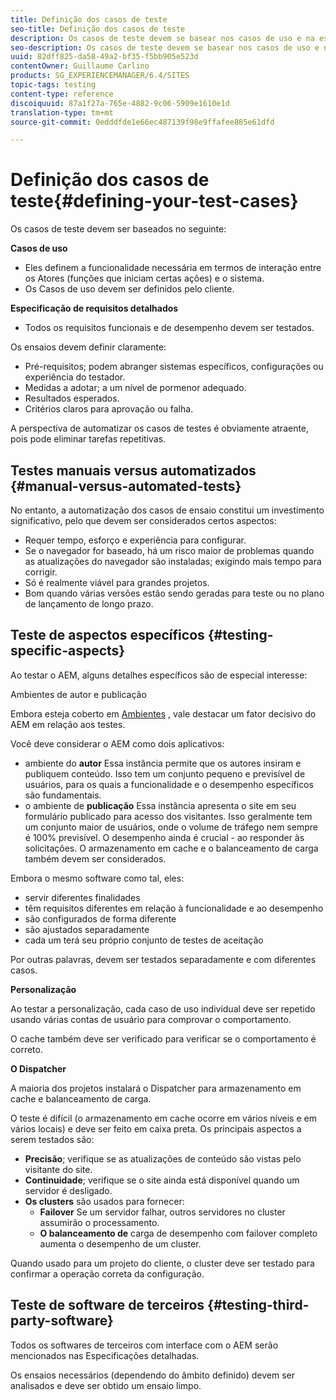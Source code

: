 ```yaml
---
title: Definição dos casos de teste
seo-title: Definição dos casos de teste
description: Os casos de teste devem se basear nos casos de uso e na especificação detalhada dos requisitos
seo-description: Os casos de teste devem se basear nos casos de uso e na especificação detalhada dos requisitos
uuid: 82dff825-da58-49a2-bf35-f5bb905e523d
contentOwner: Guillaume Carlino
products: SG_EXPERIENCEMANAGER/6.4/SITES
topic-tags: testing
content-type: reference
discoiquuid: 87a1f27a-765e-4882-9c06-5909e1610e1d
translation-type: tm+mt
source-git-commit: 0edddfde1e66ec487139f98e9ffafee885e61dfd

---
```



# Definição dos casos de teste{#defining-your-test-cases}

Os casos de teste devem ser baseados no seguinte:

**Casos de uso**

* Eles definem a funcionalidade necessária em termos de interação entre os Atores (funções que iniciam certas ações) e o sistema.
* Os Casos de uso devem ser definidos pelo cliente.

**Especificação de requisitos detalhados**

* Todos os requisitos funcionais e de desempenho devem ser testados.

Os ensaios devem definir claramente:

* Pré-requisitos; podem abranger sistemas específicos, configurações ou experiência do testador.
* Medidas a adotar; a um nível de pormenor adequado.
* Resultados esperados.
* Critérios claros para aprovação ou falha.

A perspectiva de automatizar os casos de testes é obviamente atraente, pois pode eliminar tarefas repetitivas.

## Testes manuais versus automatizados {#manual-versus-automated-tests}

No entanto, a automatização dos casos de ensaio constitui um investimento significativo, pelo que devem ser considerados certos aspectos:

* Requer tempo, esforço e experiência para configurar.
* Se o navegador for baseado, há um risco maior de problemas quando as atualizações do navegador são instaladas; exigindo mais tempo para corrigir.
* Só é realmente viável para grandes projetos.
* Bom quando várias versões estão sendo geradas para teste ou no plano de lançamento de longo prazo.

## Teste de aspectos específicos {#testing-specific-aspects}

Ao testar o AEM, alguns detalhes específicos são de especial interesse:

Ambientes de autor e publicação

Embora esteja coberto em [Ambientes](/help/sites-developing/the-basics.md#environments) , vale destacar um fator decisivo do AEM em relação aos testes.

Você deve considerar o AEM como dois aplicativos:

* ambiente do **autor** Essa instância permite que os autores insiram e publiquem conteúdo.
Isso tem um conjunto pequeno e previsível de usuários, para os quais a funcionalidade e o desempenho específicos são fundamentais.
* o ambiente de **publicação** Essa instância apresenta o site em seu formulário publicado para acesso dos visitantes.
Isso geralmente tem um conjunto maior de usuários, onde o volume de tráfego nem sempre é 100% previsível. O desempenho ainda é crucial - ao responder às solicitações. O armazenamento em cache e o balanceamento de carga também devem ser considerados.

Embora o mesmo software como tal, eles:

* servir diferentes finalidades
* têm requisitos diferentes em relação à funcionalidade e ao desempenho
* são configurados de forma diferente
* são ajustados separadamente
* cada um terá seu próprio conjunto de testes de aceitação

Por outras palavras, devem ser testados separadamente e com diferentes casos.

**Personalização**

Ao testar a personalização, cada caso de uso individual deve ser repetido usando várias contas de usuário para comprovar o comportamento.

O cache também deve ser verificado para verificar se o comportamento é correto.

**O Dispatcher**

A maioria dos projetos instalará o Dispatcher para armazenamento em cache e balanceamento de carga.

O teste é difícil (o armazenamento em cache ocorre em vários níveis e em vários locais) e deve ser feito em caixa preta. Os principais aspectos a serem testados são:

* **Precisão**; verifique se as atualizações de conteúdo são vistas pelo visitante do site.
* **Continuidade**; verifique se o site ainda está disponível quando um servidor é desligado.
* **Os clusters** são usados para fornecer:
   * **Failover** Se um servidor falhar, outros servidores no cluster assumirão o processamento.
   * **O balanceamento de** carga de desempenho com failover completo aumenta o desempenho de um cluster.

Quando usado para um projeto do cliente, o cluster deve ser testado para confirmar a operação correta da configuração.

## Teste de software de terceiros {#testing-third-party-software}

Todos os softwares de terceiros com interface com o AEM serão mencionados nas Especificações detalhadas.

Os ensaios necessários (dependendo do âmbito definido) devem ser analisados e deve ser obtido um ensaio limpo.
